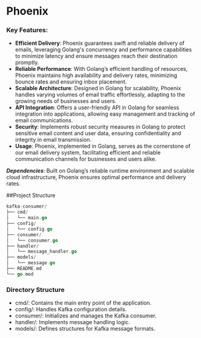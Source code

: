 # Phoenix

### Key Features:

  - **Efficient Delivery**: Phoenix guarantees swift and reliable delivery of emails, leveraging Golang's concurrency and performance capabilities to minimize latency and ensure messages reach their destination promptly.
  - **Reliable Performance**: With Golang’s efficient handling of resources, Phoenix maintains high availability and delivery rates, minimizing bounce rates and ensuring inbox placement.
  - **Scalable Architecture**: Designed in Golang for scalability, Phoenix handles varying volumes of email traffic effortlessly, adapting to the growing needs of businesses and users.
  - **API Integration**: Offers a user-friendly API in Golang for seamless integration into applications, allowing easy management and tracking of email communications.
  - **Security**: Implements robust security measures in Golang to protect sensitive email content and user data, ensuring confidentiality and integrity in email transmission.
  - **Usage**: Phoenix, implemented in Golang, serves as the cornerstone of our email delivery system, facilitating efficient and reliable communication channels for businesses and users alike.

***Dependencies***: Built on Golang’s reliable runtime environment and scalable cloud infrastructure, Phoenix ensures optimal performance and delivery rates.

##Project Structure
```go
kafka-consumer/
├── cmd/
│   └── main.go
├── config/
│   └── config.go
├── consumer/
│   └── consumer.go
├── handler/
│   └── message_handler.go
├── models/
│   └── message.go
├── README.md
└── go.mod
```

### Directory Structure
  - cmd/: Contains the main entry point of the application.
  - config/: Handles Kafka configuration details.
  - consumer/: Initializes and manages the Kafka consumer.
  - handler/: Implements message handling logic.
  - models/: Defines structures for Kafka message formats.